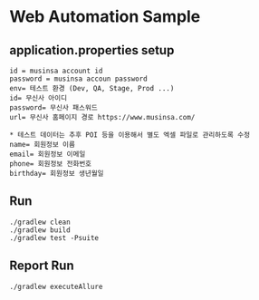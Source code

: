# Web Automation Sample

## application.properties setup
```
id = musinsa account id
password = musinsa accoun password
env= 테스트 환경 (Dev, QA, Stage, Prod ...)
id= 무신사 아이디
password= 무신사 패스워드
url= 무신사 홈페이지 경로 https://www.musinsa.com/

* 테스트 데이터는 추후 POI 등을 이용해서 별도 엑셀 파일로 관리하도록 수정
name= 회원정보 이름
email= 회원정보 이메일
phone= 회원정보 전화번호
birthday= 회원정보 생년월일
```

## Run
```
./gradlew clean
./gradlew build
./gradlew test -Psuite
```

## Report Run
```
./gradlew executeAllure
```